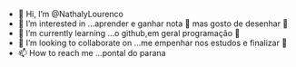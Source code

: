 - 👋 Hi, I’m @NathalyLourenco
- 👀 I’m interested in ...aprender e ganhar nota 🎴 mas gosto de desenhar 🎨
- 🌱 I’m currently learning ...o github,em geral programação 🔵
- 💞️ I’m looking to collaborate on ...me empenhar nos estudos e finalizar 🎑
- 📫 How to reach me ...pontal do parana

<!---
NathalyLourenco/NathalyLourenco is a ✨ special ✨ repository because its `README.md` (this file) appears on your GitHub profile.
You can click the Preview link to take a look at your changes.
--->
